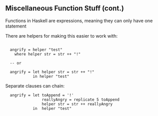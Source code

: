 ## Miscellaneous Function Stuff (cont.)

Functions in Haskell are expressions, meaning they can only have one statement

There are helpers for making this easier to work with:

``` language-haskell

  angrify = helper "test"
    where helper str = str ++ "!"

  -- or 

  angrify = let helper str = str ++ "!"
            in helper "test"

```

Separate clauses can chain:

``` language-haskell
  angrify = let toAppend = '!'
                reallyAngry = replicate 5 toAppend
                helper str = str ++ reallyAngry
            in  helper "test"
```